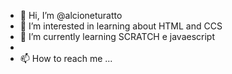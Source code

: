 - 👋 Hi, I’m @alcioneturatto
- 👀 I’m interested in learning about HTML and CCS
- 🌱 I’m currently learning SCRATCH e javaescript
- 
- 📫 How to reach me ...

<!---
alcioneturatto/alcioneturatto is a ✨ special ✨ repository because its `README.md` (this file) appears on your GitHub profile.
You can click the Preview link to take a look at your changes.
--->
